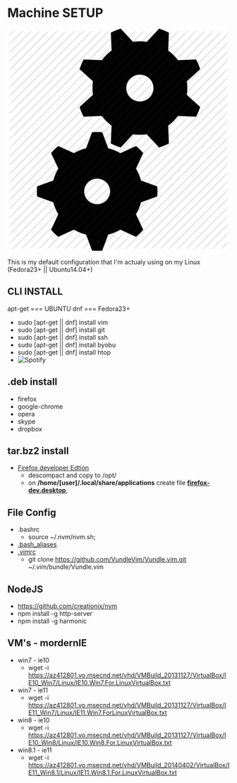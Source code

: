 # Machine SETUP

![Massacote Setup](./doc/img/setup.png)

This is my default configuration that I'm actualy using on my Linux (Fedora23+ || Ubuntu14.04+)


## CLI INSTALL
apt-get === UBUNTU
dnf     === Fedora23+

* sudo [apt-get || dnf] install vim
* sudo [apt-get || dnf] install git
* sudo [apt-get || dnf] install ssh
* sudo [apt-get || dnf] install byobu
* sudo [apt-get || dnf] install htop
* ![Spotify](https://www.spotify.com/br/download/linux/)

## .deb install
* firefox
* google-chrome
* opera
* skype
* dropbox


## tar.bz2 install
* [Firefox developer Edtion](https://www.mozilla.org/pt-BR/firefox/developer/)
  * descompact and copy to /opt/
  * on __/home/[user]/.local/share/applications__ create file [__firefox-dev.desktop__](./firefox-dev.desktop), 

## File Config
* .bashrc
    * source ~/.nvm/nvm.sh;
* [.bash_aliases](./file-config/.bash_aliases) 
* [.vimrc](./file-config/.vimrc)
    * git clone https://github.com/VundleVim/Vundle.vim.git ~/.vim/bundle/Vundle.vim


## NodeJS
* https://github.com/creationix/nvm
* npm install -g http-server
* npm install -g harmonic
 

## VM's - mordernIE
* win7 - ie10
    * wget -i https://az412801.vo.msecnd.net/vhd/VMBuild_20131127/VirtualBox/IE10_Win7/Linux/IE10.Win7.For.LinuxVirtualBox.txt
* win7 - ie11
    * wget -i https://az412801.vo.msecnd.net/vhd/VMBuild_20131127/VirtualBox/IE11_Win7/Linux/IE11.Win7.ForLinuxVirtualBox.txt
* win8 - ie10
    * wget -i https://az412801.vo.msecnd.net/vhd/VMBuild_20131127/VirtualBox/IE10_Win8/Linux/IE10.Win8.For.LinuxVirtualBox.txt
* win8.1 - ie11
    * wget -i https://az412801.vo.msecnd.net/vhd/VMBuild_20140402/VirtualBox/IE11_Win8.1/Linux/IE11.Win8.1.For.LinuxVirtualBox.txt

